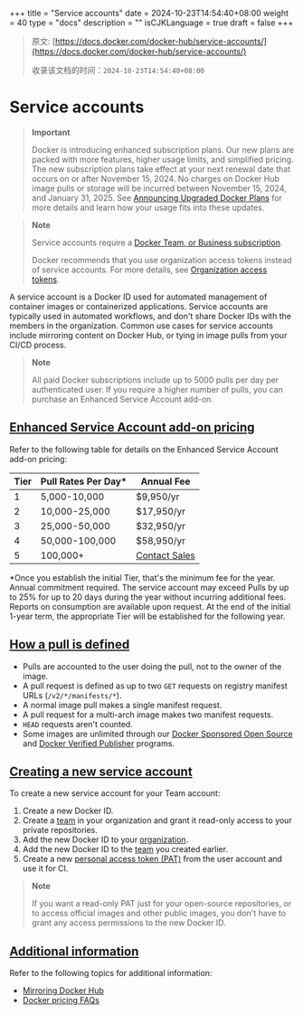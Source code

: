 +++
title = "Service accounts"
date = 2024-10-23T14:54:40+08:00
weight = 40
type = "docs"
description = ""
isCJKLanguage = true
draft = false
+++

> 原文: [https://docs.docker.com/docker-hub/service-accounts/](https://docs.docker.com/docker-hub/service-accounts/)
>
> 收录该文档的时间：`2024-10-23T14:54:40+08:00`

# Service accounts

> **Important**
>
> 
>
> Docker is introducing enhanced subscription plans. Our new plans are packed with more features, higher usage limits, and simplified pricing. The new subscription plans take effect at your next renewal date that occurs on or after November 15, 2024. No charges on Docker Hub image pulls or storage will be incurred between November 15, 2024, and January 31, 2025. See [Announcing Upgraded Docker Plans](https://www.docker.com/blog/november-2024-updated-plans-announcement/) for more details and learn how your usage fits into these updates.

> **Note**
>
> 
>
> Service accounts require a [Docker Team, or Business subscription](https://docs.docker.com/subscription/).
>
> Docker recommends that you use organization access tokens instead of service accounts. For more details, see [Organization access tokens](https://docs.docker.com/security/for-admins/access-tokens/).

A service account is a Docker ID used for automated management of container images or containerized applications. Service accounts are typically used in automated workflows, and don't share Docker IDs with the members in the organization. Common use cases for service accounts include mirroring content on Docker Hub, or tying in image pulls from your CI/CD process.

> **Note**
>
> 
>
> All paid Docker subscriptions include up to 5000 pulls per day per authenticated user. If you require a higher number of pulls, you can purchase an Enhanced Service Account add-on.

## [Enhanced Service Account add-on pricing](https://docs.docker.com/docker-hub/service-accounts/#enhanced-service-account-add-on-pricing)

Refer to the following table for details on the Enhanced Service Account add-on pricing:

| Tier | Pull Rates Per Day* | Annual Fee                                                   |
| ---- | ------------------- | ------------------------------------------------------------ |
| 1    | 5,000-10,000        | $9,950/yr                                                    |
| 2    | 10,000-25,000       | $17,950/yr                                                   |
| 3    | 25,000-50,000       | $32,950/yr                                                   |
| 4    | 50,000-100,000      | $58,950/yr                                                   |
| 5    | 100,000+            | [Contact Sales](https://www.docker.com/pricing/contact-sales/) |

*Once you establish the initial Tier, that's the minimum fee for the year. Annual commitment required. The service account may exceed Pulls by up to 25% for up to 20 days during the year without incurring additional fees. Reports on consumption are available upon request. At the end of the initial 1-year term, the appropriate Tier will be established for the following year.

## [How a pull is defined](https://docs.docker.com/docker-hub/service-accounts/#how-a-pull-is-defined)

- Pulls are accounted to the user doing the pull, not to the owner of the image.
- A pull request is defined as up to two `GET` requests on registry manifest URLs (`/v2/*/manifests/*`).
- A normal image pull makes a single manifest request.
- A pull request for a multi-arch image makes two manifest requests.
- `HEAD` requests aren't counted.
- Some images are unlimited through our [Docker Sponsored Open Source](https://www.docker.com/blog/expanded-support-for-open-source-software-projects/) and [Docker Verified Publisher](https://www.docker.com/partners/programs) programs.

## [Creating a new service account](https://docs.docker.com/docker-hub/service-accounts/#creating-a-new-service-account)

To create a new service account for your Team account:

1. Create a new Docker ID.
2. Create a [team](https://docs.docker.com/admin/organization/manage-a-team/) in your organization and grant it read-only access to your private repositories.
3. Add the new Docker ID to your [organization](https://docs.docker.com/admin/organization/orgs/).
4. Add the new Docker ID to the [team](https://docs.docker.com/admin/organization/manage-a-team/) you created earlier.
5. Create a new [personal access token (PAT)](https://docs.docker.com/security/for-developers/access-tokens/) from the user account and use it for CI.

> **Note**
>
> 
>
> If you want a read-only PAT just for your open-source repositories, or to access official images and other public images, you don't have to grant any access permissions to the new Docker ID.

## [Additional information](https://docs.docker.com/docker-hub/service-accounts/#additional-information)

Refer to the following topics for additional information:

- [Mirroring Docker Hub](https://docs.docker.com/docker-hub/mirror/)
- [Docker pricing FAQs](https://www.docker.com/pricing/faq/)
